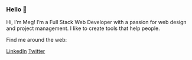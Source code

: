 ### Hello 👋

Hi, I’m Meg! I’m a Full Stack Web Developer with a passion for web design and project management. I like to create tools that help people.   

Find me around the web:

[LinkedIn](https://www.linkedin.com/in/meghann-benson/)
[Twitter](https://twitter.com/MegBenson17)

